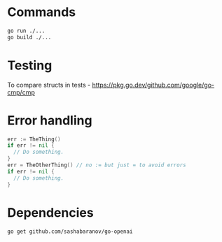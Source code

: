# Commands

```sh
go run ./...
go build ./...
```

# Testing
To compare structs in tests - https://pkg.go.dev/github.com/google/go-cmp/cmp

# Error handling 

```go
err := TheThing()
if err != nil {
  // Do something.
}
err = TheOtherThing() // no := but just = to avoid errors
if err != nil {
  // Do something.
}
```

# Dependencies

```
go get github.com/sashabaranov/go-openai
```